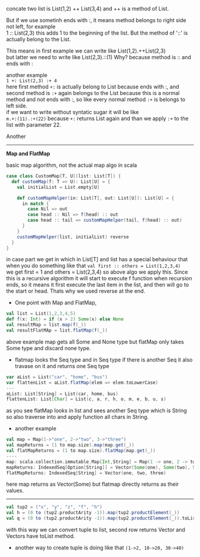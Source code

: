 concate two list is
List(1,2) ++ List(3,4)
and ++ is a method of List.

But if we use sometinh ends with :, it means method belongs to right side not left, for example  
1 :: List(2,3) this adds 1 to the beginning of the list. But the method of '::' is actually belong to the List. 

This means in first example we can write like List(1,2).++List(2,3)  
but latter we need to write like List(2,3).::(1)
Why? because method is :: and ends with :

another example  
`1 +: List(2,3) :+ 4`  
here first method `+:` is actually belong to List because ends with :, and second method is `:+` again belongs to the List because this is a normal method and not ends with :, so like every normal method `:+` is belongs to left side.  
if we want to write without syntatic sugar it will be like  
`m.+:(11).:+(22)` because `+:` returns List again and than we apply `:+` to the list with parameter 22.

Another 

-----------------

**Map and FlatMap**

basic map algorithm, not the actual map algo in scala
```scala
case class CustomMap[T, U](list: List[T]) {
  def customMap(f: T => U): List[U] = {
    val initialList = List.empty[U]

    def customMapHelper(in: List[T], out: List[U]): List[U] = {
      in match {
        case Nil => out
        case head :: Nil => f(head) :: out
        case head :: tail => customMapHelper(tail, f(head) :: out)
      }
    }
    customMapHelper(list, initialList) reverse
  }
}
```
in case part we get in which in List[T]
and list has a special behaviour that when you do something like that
`val first :: others = List(1,2,3,4)`  
we get first = 1 and others = List(2,3,4) so above algo we apply this. Since this is a recursive algorithm it will start to execute f function when recursion ends, so it means it first execute the last item in the list, and then will go to the start or head. Thats why we used reverse at the end.  

* One point with Map and FlatMap, 
```scala
val list = List(1,2,3,4,5)
def f(x: Int) = if (x > 2) Some(x) else None
val resultMap = list.map(f(_))
val resultFlatMAp = list.flatMap(f(_))
```
above example map gets all Some and None type but flatMap only takes Some type and discard none type.

* flatmap looks the Seq type and in Seq type if there is another Seq it also travase on it and returns one Seq type

```scala
var aList = List("car", "home", "bus")
var flattenList = aList.flatMap(elem => elem.toLowerCase)
---
aList: List[String] = List(car, home, bus)
flattenList: List[Char] = List(c, a, r, h, o, m, e, b, u, s)
```
as you see flatMap looks in list and sees another Seq type which is String so also traverse into and apply function all chars in String.

* another example
```scala
val map = Map(1->"one", 2->"two", 3->"three")
val mapReturns = (1 to map.size).map(map.get(_))
val flatMapReturns = (1 to map.size).flatMap(map.get(_))
----
map: scala.collection.immutable.Map[Int,String] = Map(1 -> one, 2 -> two, 3 -> three)
mapReturns: IndexedSeq[Option[String]] = Vector(Some(one), Some(two), Some(three))
flatMapReturns: IndexedSeq[String] = Vector(one, two, three)
```
here map returns as Vector(Some) but flatmap directly returns as their values.


----------------

```scala
val tup2 = ("x", "y", "z", "f", "h")
val h = (0 to (tup2.productArity -1)).map(tup2.productElement(_))
val q = (0 to (tup2.productArity -1)).map(tup2.productElement(_)).toList
```

with this way we can convert tuple to list, second row returns Vector and Vectors have toList method. 

* another way to create tuple is doing like that `(1->2, 10->20, 30->40)` 
